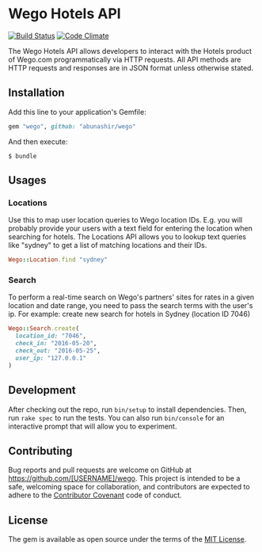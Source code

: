 # Wego Hotels API

[![Build
Status](https://travis-ci.org/abunashir/wego.svg?branch=master)](https://travis-ci.org/abunashir/wego)
[![Code
Climate](https://codeclimate.com/github/abunashir/wego/badges/gpa.svg)](https://codeclimate.com/github/abunashir/wego)

The Wego Hotels API allows developers to interact with the Hotels product of
Wego.com programmatically via HTTP requests. All API methods are HTTP requests
and responses are in JSON format unless otherwise stated.

## Installation

Add this line to your application's Gemfile:

```ruby
gem "wego", github: "abunashir/wego"
```

And then execute:

    $ bundle

## Usages

### Locations

Use this to map user location queries to Wego location IDs. E.g. you will
probably provide your users with a text field for entering the location when
searching for hotels. The Locations API allows you to lookup text queries like
"sydney" to get a list of matching locations and their IDs.

```ruby
Wego::Location.find "sydney"
```

### Search

To perform a real-time search on Wego's partners' sites for rates in a given
location and date range, you need to pass the search terms with the user's ip.
For example: create new search for hotels in Sydney (location ID 7046)

```ruby
Wego::Search.create(
  location_id: "7046",
  check_in: "2016-05-20",
  check_out: "2016-05-25",
  user_ip: "127.0.0.1"
)
```

## Development

After checking out the repo, run `bin/setup` to install dependencies.
Then, run `rake spec` to run the tests. You can also run `bin/console` for an
interactive prompt that will allow you to experiment.


## Contributing

Bug reports and pull requests are welcome on
GitHub at https://github.com/[USERNAME]/wego. This project is intended to be
a safe, welcoming space for collaboration, and contributors are expected to
adhere to the [Contributor Covenant](http://contributor-covenant.org) code
of conduct.


## License

The gem is available as open source under the terms of
the [MIT License](http://opensource.org/licenses/MIT).
